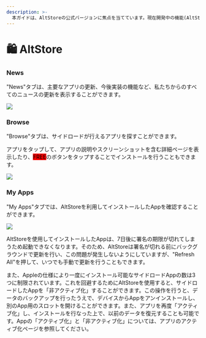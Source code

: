 ```yaml
---
description: >-
  本ガイドは、AltStoreの公式バージョンに焦点を当てています。現在開発中の機能(AltStoreにサードパーティーのソースを追加する機能)は、Patronsのベータ版でのみ利用可能であり、これらの機能についてはここから読むことができます。
---
```


# 🛍 AltStore

### News

"News"タブは、主要なアプリの更新、今後実装の機能など、私たちからのすべてのニュースの更新を表示することができます。

![](../.gitbook/assets/image.png)



### Browse

"Browse"タブは、サイドロードが行えるアプリを探すことができます。

アプリをタップして、アプリの説明やスクリーンショットを含む詳細ページを表示したり、<mark style="background-color:red;">FREE</mark>のボタンをタップすることでインストールを行うこともできます。

![](<../.gitbook/assets/image (1) (1).png>)



### My Apps

"My Apps"タブでは、AltStoreを利用してインストールしたAppを確認することができます。

![](<../.gitbook/assets/image (1).png>)

AltStoreを使用してインストールしたAppは、7日後に署名の期限が切れてしまうため起動できなくなります。そのため、AltStoreは署名が切れる前にバックグラウンドで更新を行い、この問題が発生しないようにしていますが、"Refresh All"を押して、いつでも手動で更新を行うこともできます。

また、Appleの仕様により一度にインストール可能なサイドロードAppの数は3つに制限されています。これを回避するためにAltStoreを使用すると、サイドロードしたAppを「非アクティブ化」することができます。この操作を行うと、データのバックアップを行ったうえで、デバイスからAppをアンインストールし、別のApp用のスロットを開けることができます。また、アプリを再度「アクティブ化」し、インストールを行なった上で、以前のデータを復元することも可能です。Appの「アクティブ化」と「非アクティブ化」については、アプリのアクティブ化ページを参照してください。
